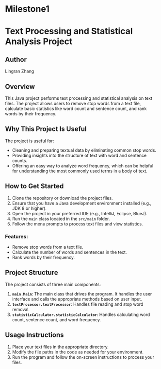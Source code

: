 # Milestone1
# Text Processing and Statistical Analysis Project

## Author
Lingran Zhang


## Overview

This Java project performs text processing and statistical analysis on text files. The project allows users to remove stop words from a text file, calculate basic statistics like word count and sentence count, and rank words by their frequency.

## Why This Project Is Useful
The project is useful for:
- Cleaning and preparing textual data by eliminating common stop words.
- Providing insights into the structure of text with word and sentence counts.
- Offering an easy way to analyze word frequency, which can be helpful for understanding the most commonly used terms in a body of text.

## How to Get Started
1. Clone the repository or download the project files.
2. Ensure that you have a Java development environment installed (e.g., JDK 8 or higher).
3. Open the project in your preferred IDE (e.g., IntelliJ, Eclipse, BlueJ).
4. Run the `main` class located in the `src/main` folder.
5. Follow the menu prompts to process text files and view statistics.

   
### Features:
- Remove stop words from a text file.
- Calculate the number of words and sentences in the text.
- Rank words by their frequency.

## Project Structure

The project consists of three main components:

1. **`main.Main`**: The main class that drives the program. It handles the user interface and calls the appropriate methods based on user input.
2. **`textProcessor.textProcessor`**: Handles file reading and stop word removal.
3. **`statisticCalculator.statisticCalculator`**: Handles calculating word count, sentence count, and word frequency.
   
 
## Usage Instructions
1. Place your text files in the appropriate directory.
2. Modify the file paths in the code as needed for your environment.
3. Run the program and follow the on-screen instructions to process your files.

